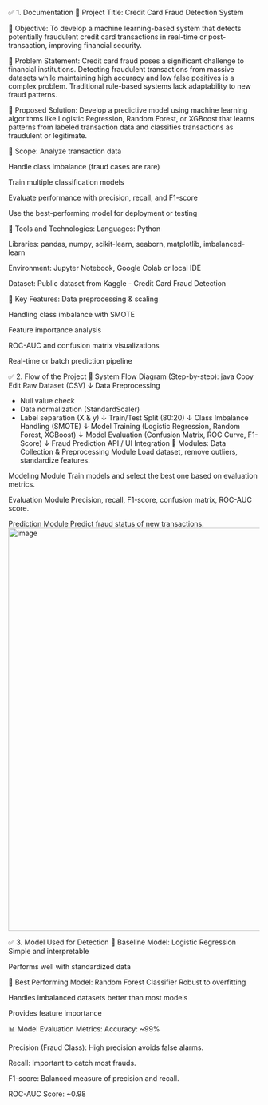 ✅ 1. Documentation
📌 Project Title:
Credit Card Fraud Detection System

📌 Objective:
To develop a machine learning-based system that detects potentially fraudulent credit card transactions in real-time or post-transaction, improving financial security.

📌 Problem Statement:
Credit card fraud poses a significant challenge to financial institutions. Detecting fraudulent transactions from massive datasets while maintaining high accuracy and low false positives is a complex problem. Traditional rule-based systems lack adaptability to new fraud patterns.

📌 Proposed Solution:
Develop a predictive model using machine learning algorithms like Logistic Regression, Random Forest, or XGBoost that learns patterns from labeled transaction data and classifies transactions as fraudulent or legitimate.

📌 Scope:
Analyze transaction data

Handle class imbalance (fraud cases are rare)

Train multiple classification models

Evaluate performance with precision, recall, and F1-score

Use the best-performing model for deployment or testing

📌 Tools and Technologies:
Languages: Python

Libraries: pandas, numpy, scikit-learn, seaborn, matplotlib, imbalanced-learn

Environment: Jupyter Notebook, Google Colab or local IDE

Dataset: Public dataset from Kaggle - Credit Card Fraud Detection

📌 Key Features:
Data preprocessing & scaling

Handling class imbalance with SMOTE

Feature importance analysis

ROC-AUC and confusion matrix visualizations

Real-time or batch prediction pipeline

✅ 2. Flow of the Project
🔁 System Flow Diagram (Step-by-step):
java
Copy
Edit
Raw Dataset (CSV)
       ↓
Data Preprocessing
  - Null value check
  - Data normalization (StandardScaler)
  - Label separation (X & y)
       ↓
Train/Test Split (80:20)
       ↓
Class Imbalance Handling (SMOTE)
       ↓
Model Training (Logistic Regression, Random Forest, XGBoost)
       ↓
Model Evaluation (Confusion Matrix, ROC Curve, F1-Score)
       ↓
Fraud Prediction API / UI Integration
🔧 Modules:
Data Collection & Preprocessing Module
Load dataset, remove outliers, standardize features.

Modeling Module
Train models and select the best one based on evaluation metrics.

Evaluation Module
Precision, recall, F1-score, confusion matrix, ROC-AUC score.

Prediction Module
Predict fraud status of new transactions.
<img width="1181" height="807" alt="image" src="https://github.com/user-attachments/assets/202bc23e-5128-4d0f-9427-425cc3ef36f4" />


✅ 3. Model Used for Detection
🎯 Baseline Model: Logistic Regression
Simple and interpretable

Performs well with standardized data

🌲 Best Performing Model: Random Forest Classifier
Robust to overfitting

Handles imbalanced datasets better than most models

Provides feature importance

📊 Model Evaluation Metrics:
Accuracy: ~99%

Precision (Fraud Class): High precision avoids false alarms.

Recall: Important to catch most frauds.

F1-score: Balanced measure of precision and recall.

ROC-AUC Score: ~0.98
